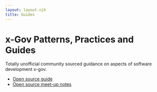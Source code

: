 ```yaml
---
layout: layout.njk
title: Guides
---
```


# x-Gov Patterns, Practices and Guides

Totally unofficial community sourced guidance on aspects of software development x-gov.

- [Open source guide](/guides-open-source)
- [Open source meet-up notes](/open-source-meetup)